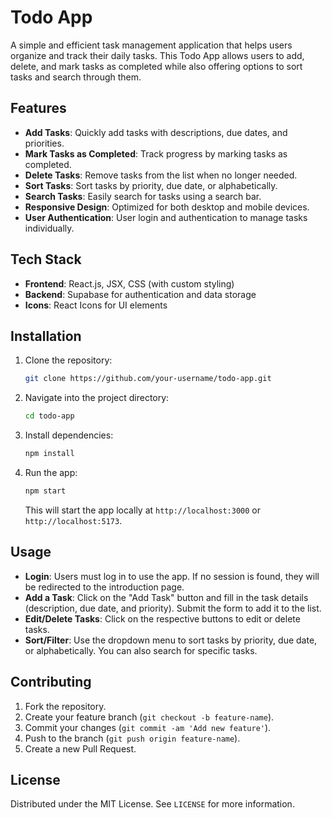 # Todo App

A simple and efficient task management application that helps users organize and track their daily tasks. This Todo App allows users to add, delete, and mark tasks as completed while also offering options to sort tasks and search through them.

## Features

- **Add Tasks**: Quickly add tasks with descriptions, due dates, and priorities.
- **Mark Tasks as Completed**: Track progress by marking tasks as completed.
- **Delete Tasks**: Remove tasks from the list when no longer needed.
- **Sort Tasks**: Sort tasks by priority, due date, or alphabetically.
- **Search Tasks**: Easily search for tasks using a search bar.
- **Responsive Design**: Optimized for both desktop and mobile devices.
- **User Authentication**: User login and authentication to manage tasks individually.

## Tech Stack

- **Frontend**: React.js, JSX, CSS (with custom styling)
- **Backend**: Supabase for authentication and data storage
- **Icons**: React Icons for UI elements

## Installation

1. Clone the repository:
    ```bash
    git clone https://github.com/your-username/todo-app.git
    ```

2. Navigate into the project directory:
    ```bash
    cd todo-app
    ```

3. Install dependencies:
    ```bash
    npm install
    ```

4. Run the app:
    ```bash
    npm start
    ```
    This will start the app locally at `http://localhost:3000` or `http://localhost:5173`.

## Usage

- **Login**: Users must log in to use the app. If no session is found, they will be redirected to the introduction page.
- **Add a Task**: Click on the "Add Task" button and fill in the task details (description, due date, and priority). Submit the form to add it to the list.
- **Edit/Delete Tasks**: Click on the respective buttons to edit or delete tasks.
- **Sort/Filter**: Use the dropdown menu to sort tasks by priority, due date, or alphabetically. You can also search for specific tasks.

## Contributing

1. Fork the repository.
2. Create your feature branch (`git checkout -b feature-name`).
3. Commit your changes (`git commit -am 'Add new feature'`).
4. Push to the branch (`git push origin feature-name`).
5. Create a new Pull Request.

## License

Distributed under the MIT License. See `LICENSE` for more information.
